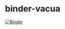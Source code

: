 # binder-vacua

[![Binder](https://mybinder.org/badge_logo.svg)](https://mybinder.org/v2/gh/vmmhep/binder-vacua/main?labpath=binder-vacua%2FAxiverse_vacua.ipynb)
